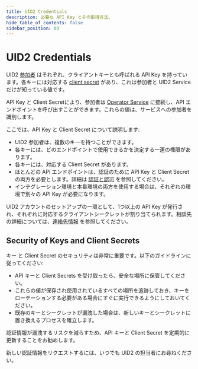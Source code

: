 ```yaml
---
title: UID2 Credentials
description: 必要な API Key とその取得方法。
hide_table_of_contents: false
sidebar_position: 03
---
```


# UID2 Credentials

UID2 <a href="/docs/intro#participants">参加者</a> はそれぞれ、クライアントキーとも呼ばれる API Key を持っています。各キーには対応する [client secret](../ref-info/glossary-uid.md#gl-client-secret) があり、これは参加者と UID2 Service だけが知っている値です。

API Key と Client Secretにより、参加者は [Operator Service](../ref-info/glossary-uid.md#gl-operator-service) に接続し、API エンドポイントを呼び出すことができます。これらの値は、サービスへの参加者を識別します。

ここでは、API Key と Client Secret について説明します:
- UID2 参加者は、複数のキーを持つことができます。
- 各キーには、どのエンドポイントで使用できるかを決定する一連の権限があります。
- 各キーには、対応する Client Secret があります。
- ほとんどの API エンドポイントは、認証のために API Key と Client Secret の両方を必要とします。詳細は [認証と認可](gs-auth.md) を参照してください。
- インテグレーション環境と本番環境の両方を使用する場合は、それぞれの環境で別々の API Key が必要になります。

UID2 アカウントのセットアップの一環として、1つ以上の API Key が発行され、それぞれに対応するクライアントシークレットが割り当てられます。相談先の詳細については、[連絡先情報](gs-account-setup.md#contact-info) を参照してください。

## Security of Keys and Client Secrets

キー と Client Secret のセキュリティは非常に重要です。以下のガイドラインに従ってください:

- API キーと Client Secrets を受け取ったら、安全な場所に保管してください。
- これらの値が保存され使用されているすべての場所を追跡しておき、キーをローテーションする必要がある場合にすぐに実行できるようにしておいてください。
- 既存のキーとシークレットが漏洩した場合は、新しいキーとシークレットに置き換えるプロセスを確立します。

認証情報が漏洩するリスクを減らすため、API キーと Client Secret を定期的に更新することをお勧めします。

新しい認証情報をリクエストするには、いつでも UID2 の担当者にお尋ねください。